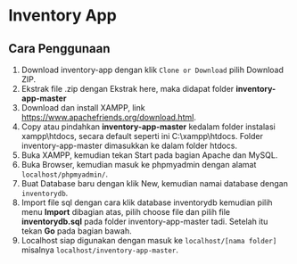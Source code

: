 # Inventory App

## Cara Penggunaan
1.  Download inventory-app dengan klik `Clone or Download` pilih Download ZIP.
2.  Ekstrak file .zip dengan Ekstrak here, maka didapat folder <b>inventory-app-master</b>
3.  Download dan install XAMPP, link <a href="https://www.apachefriends.org/download.html">https://www.apachefriends.org/download.html</a>.
4.  Copy atau pindahkan <b>inventory-app-master</b> kedalam folder instalasi xampp\htdocs, secara default seperti ini C:\xampp\htdocs. Folder inventory-app-master dimasukkan ke dalam folder htdocs.
5.  Buka XAMPP, kemudian tekan Start pada bagian Apache dan MySQL.
6.  Buka Browser, kemudian masuk ke phpmyadmin dengan alamat `localhost/phpmyadmin/`.
7.  Buat Database baru dengan klik New, kemudian namai database dengan `inventorydb`.
8.  Import file sql dengan cara klik database inventorydb kemudian pilih menu <b>Import</b> dibagian atas, pilih choose file dan pilih file <b>inventorydb.sql</b> pada folder inventory-app-master tadi. Setelah itu tekan <b>Go</b> pada bagian bawah.
9.  Localhost siap digunakan dengan masuk ke `localhost/[nama folder]` misalnya `localhost/inventory-app-master`.